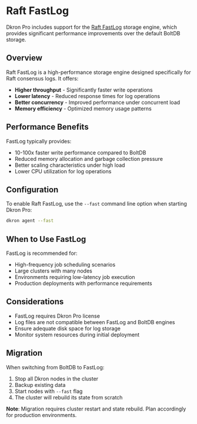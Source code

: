 # Raft FastLog

Dkron Pro includes support for the [Raft FastLog](https://github.com/tidwall/raft-fastlog) storage engine, which provides significant performance improvements over the default BoltDB storage.

## Overview

Raft FastLog is a high-performance storage engine designed specifically for Raft consensus logs. It offers:

- **Higher throughput** - Significantly faster write operations
- **Lower latency** - Reduced response times for log operations  
- **Better concurrency** - Improved performance under concurrent load
- **Memory efficiency** - Optimized memory usage patterns

## Performance Benefits

FastLog typically provides:
- 10-100x faster write performance compared to BoltDB
- Reduced memory allocation and garbage collection pressure
- Better scaling characteristics under high load
- Lower CPU utilization for log operations

## Configuration

To enable Raft FastLog, use the `--fast` command line option when starting Dkron Pro:

```bash
dkron agent --fast
```

## When to Use FastLog

FastLog is recommended for:
- High-frequency job scheduling scenarios
- Large clusters with many nodes
- Environments requiring low-latency job execution
- Production deployments with performance requirements

## Considerations

- FastLog requires Dkron Pro license
- Log files are not compatible between FastLog and BoltDB engines
- Ensure adequate disk space for log storage
- Monitor system resources during initial deployment

## Migration

When switching from BoltDB to FastLog:

1. Stop all Dkron nodes in the cluster
2. Backup existing data
3. Start nodes with `--fast` flag
4. The cluster will rebuild its state from scratch

**Note**: Migration requires cluster restart and state rebuild. Plan accordingly for production environments.

